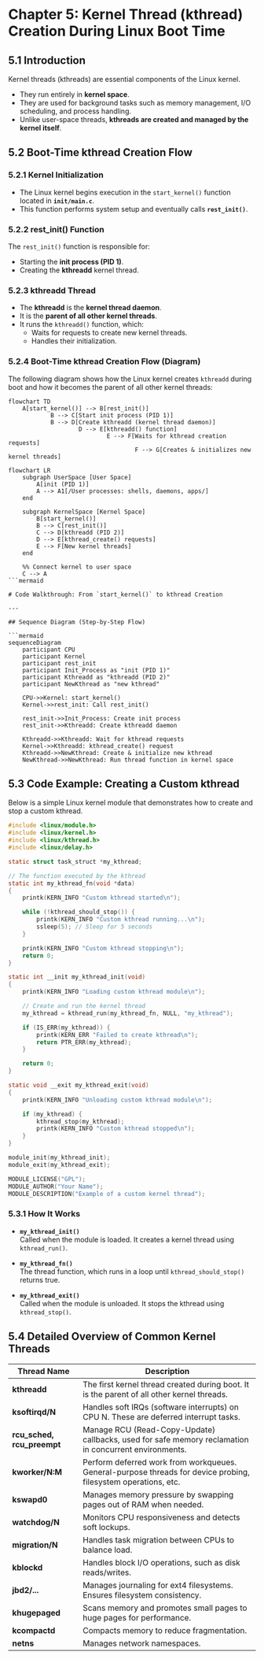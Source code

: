 # Chapter 5: Kernel Thread (kthread) Creation During Linux Boot Time

## 5.1 Introduction
Kernel threads (kthreads) are essential components of the Linux kernel.  
- They run entirely in **kernel space**.  
- They are used for background tasks such as memory management, I/O scheduling, and process handling.  
- Unlike user-space threads, **kthreads are created and managed by the kernel itself**.  

## 5.2 Boot-Time kthread Creation Flow

### 5.2.1 Kernel Initialization
- The Linux kernel begins execution in the `start_kernel()` function located in **`init/main.c`**.  
- This function performs system setup and eventually calls **`rest_init()`**.  

### 5.2.2 rest_init() Function
The `rest_init()` function is responsible for:  
- Starting the **init process (PID 1)**.  
- Creating the **kthreadd** kernel thread.  

### 5.2.3 kthreadd Thread
- The **kthreadd** is the **kernel thread daemon**.  
- It is the **parent of all other kernel threads**.  
- It runs the `kthreadd()` function, which:  
  - Waits for requests to create new kernel threads.  
  - Handles their initialization.  

### 5.2.4 Boot-Time kthread Creation Flow (Diagram)

The following diagram shows how the Linux kernel creates `kthreadd` during boot and how it becomes the parent of all other kernel threads:

```mermaid
flowchart TD
    A[start_kernel()] --> B[rest_init()]
            B --> C[Start init process (PID 1)]
            B --> D[Create kthreadd (kernel thread daemon)]
                    D --> E[kthreadd() function]
                            E --> F[Waits for kthread creation requests]
                                    F --> G[Creates & initializes new kernel threads]
```
```mermaid
flowchart LR
    subgraph UserSpace [User Space]
        A[init (PID 1)]
        A --> A1[/User processes: shells, daemons, apps/]
    end

    subgraph KernelSpace [Kernel Space]
        B[start_kernel()]
        B --> C[rest_init()]
        C --> D[kthreadd (PID 2)]
        D --> E[kthread_create() requests]
        E --> F[New kernel threads]
    end

    %% Connect kernel to user space
    C --> A
```mermaid

# Code Walkthrough: From `start_kernel()` to kthread Creation

---

## Sequence Diagram (Step-by-Step Flow)

```mermaid
sequenceDiagram
    participant CPU
    participant Kernel
    participant rest_init
    participant Init_Process as "init (PID 1)"
    participant Kthreadd as "kthreadd (PID 2)"
    participant NewKthread as "new kthread"

    CPU->>Kernel: start_kernel()
    Kernel->>rest_init: Call rest_init()

    rest_init->>Init_Process: Create init process
    rest_init->>Kthreadd: Create kthreadd daemon

    Kthreadd->>Kthreadd: Wait for kthread requests
    Kernel->>Kthreadd: kthread_create() request
    Kthreadd->>NewKthread: Create & initialize new kthread
    NewKthread->>NewKthread: Run thread function in kernel space
```



## 5.3 Code Example: Creating a Custom kthread
Below is a simple Linux kernel module that demonstrates how to create and stop a custom kthread.

```c
#include <linux/module.h>
#include <linux/kernel.h>
#include <linux/kthread.h>
#include <linux/delay.h>

static struct task_struct *my_kthread;

// The function executed by the kthread
static int my_kthread_fn(void *data)
{
    printk(KERN_INFO "Custom kthread started\n");

    while (!kthread_should_stop()) {
        printk(KERN_INFO "Custom kthread running...\n");
        ssleep(5); // Sleep for 5 seconds
    }

    printk(KERN_INFO "Custom kthread stopping\n");
    return 0;
}

static int __init my_kthread_init(void)
{
    printk(KERN_INFO "Loading custom kthread module\n");

    // Create and run the kernel thread
    my_kthread = kthread_run(my_kthread_fn, NULL, "my_kthread");

    if (IS_ERR(my_kthread)) {
        printk(KERN_ERR "Failed to create kthread\n");
        return PTR_ERR(my_kthread);
    }

    return 0;
}

static void __exit my_kthread_exit(void)
{
    printk(KERN_INFO "Unloading custom kthread module\n");

    if (my_kthread) {
        kthread_stop(my_kthread);
        printk(KERN_INFO "Custom kthread stopped\n");
    }
}

module_init(my_kthread_init);
module_exit(my_kthread_exit);

MODULE_LICENSE("GPL");
MODULE_AUTHOR("Your Name");
MODULE_DESCRIPTION("Example of a custom kernel thread");

```

### 5.3.1 How It Works

- **`my_kthread_init()`**  
  Called when the module is loaded. It creates a kernel thread using `kthread_run()`.  

- **`my_kthread_fn()`**  
  The thread function, which runs in a loop until `kthread_should_stop()` returns true.  

- **`my_kthread_exit()`**  
  Called when the module is unloaded. It stops the kthread using `kthread_stop()`.  


## 5.4 Detailed Overview of Common Kernel Threads

| Thread Name               | Description                                                                                       |
|----------------------------|---------------------------------------------------------------------------------------------------|
| **kthreadd**               | The first kernel thread created during boot. It is the parent of all other kernel threads.       |
| **ksoftirqd/N**            | Handles soft IRQs (software interrupts) on CPU N. These are deferred interrupt tasks.           |
| **rcu_sched, rcu_preempt** | Manage RCU (Read-Copy-Update) callbacks, used for safe memory reclamation in concurrent environments. |
| **kworker/N:M**            | Perform deferred work from workqueues. General-purpose threads for device probing, filesystem operations, etc. |
| **kswapd0**                | Manages memory pressure by swapping pages out of RAM when needed.                                |
| **watchdog/N**             | Monitors CPU responsiveness and detects soft lockups.                                             |
| **migration/N**            | Handles task migration between CPUs to balance load.                                             |
| **kblockd**                | Handles block I/O operations, such as disk reads/writes.                                         |
| **jbd2/...**               | Manages journaling for ext4 filesystems. Ensures filesystem consistency.                          |
| **khugepaged**             | Scans memory and promotes small pages to huge pages for performance.                              |
| **kcompactd**              | Compacts memory to reduce fragmentation.                                                         |
| **netns**                  | Manages network namespaces.                                                                      |
